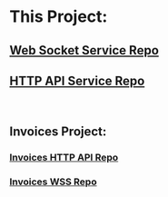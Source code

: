 # This Project:
## [Web Socket Service Repo](https://github.com/TooWorthless/WebSocketService)

## [HTTP API Service Repo](https://github.com/TooWorthless/HttpApiService)

<br>

## Invoices Project:
### [Invoices HTTP API Repo](https://github.com/TooWorthless/InvoicesHttpApi)
### [Invoices WSS Repo](https://github.com/TooWorthless/InvoicesWSS)